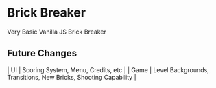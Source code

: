 # Brick Breaker
 Very Basic Vanilla JS Brick Breaker
 
## Future Changes
| UI | Scoring System, Menu, Credits, etc |
| Game | Level Backgrounds, Transitions, New Bricks, Shooting Capability |
